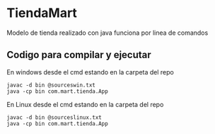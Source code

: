 # TiendaMart

Modelo de tienda realizado con java
funciona por linea de comandos

## Codigo para compilar y ejecutar
En windows desde el cmd estando en la carpeta del repo
```
javac -d bin @sourceswin.txt
java -cp bin com.mart.tienda.App
```
En Linux desde el cmd estando en la carpeta del repo
```
javac -d bin @sourceslinux.txt
java -cp bin com.mart.tienda.App
```
